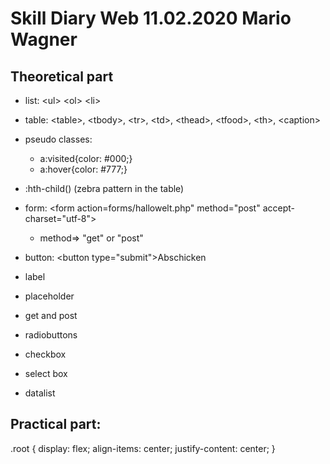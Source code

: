 # Skill Diary Web 11.02.2020 Mario Wagner

## Theoretical part
* list: \<ul> \<ol> \<li>

* table: \<table>, \<tbody>, \<tr>, \<td>, \<thead>, \<tfood>, \<th>, \<caption>

* pseudo classes: 
    * a:visited{color: #000;}
    * a:hover{color: #777;}
* :hth-child()  (zebra pattern in the table)

* form: \<form action=forms/hallowelt.php" method="post" accept-charset="utf-8">
    * method=> "get"  or "post"
* button: \<button type="submit">Abschicken</button>  
* label
* placeholder
* get and post
* radiobuttons  
* checkbox
* select box
* datalist
    
    
## Practical part:
.root {
    display: flex;
    align-items: center;
    justify-content: center;
}